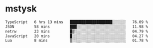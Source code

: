 # mstysk

<!--START_SECTION:waka-->

```txt
TypeScript   6 hrs 13 mins   ███████████████████░░░░░░   76.09 %
JSON         58 mins         ███░░░░░░░░░░░░░░░░░░░░░░   11.98 %
netrw        23 mins         █▒░░░░░░░░░░░░░░░░░░░░░░░   04.79 %
JavaScript   20 mins         █░░░░░░░░░░░░░░░░░░░░░░░░   04.27 %
Lua          8 mins          ▒░░░░░░░░░░░░░░░░░░░░░░░░   01.78 %
```

<!--END_SECTION:waka-->
